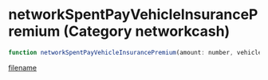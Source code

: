# networkSpentPayVehicleInsurancePremium (Category networkcash)

```js
function networkSpentPayVehicleInsurancePremium(amount: number, vehicleModel: number, networkHandle: intPtr, notBankrupt: boolean, hasTheMoney: boolean): Array
```

[filename](networkSpentPayVehicleInsurancePremium_m.md ':include')